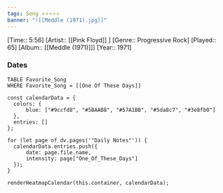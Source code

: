 ```yaml
---
tags: Song ⭐⭐⭐⭐⭐ 
banner: "![[Meddle (1971).jpg]]"
---
```

[Time:: 5:56]
[Artist:: [[Pink Floyd]] ]
[Genre:: Progressive Rock]
[Played:: 65]
[Album:: [[Meddle (1971)]]]
[Year:: 1971]
### Dates
````dataview
TABLE Favorite_Song
WHERE Favorite_Song = [[One Of These Days]]
````
  ```dataviewjs
const calendarData = { 
	colors: { 
		blue: ["#9ccfd8", "#5BAAB8", "#57A1BB", "#5da8c7", "#3e8fb0"] 
	}, 
	entries: [] 
}; 

for (let page of dv.pages('"Daily Notes"')) { 
	calendarData.entries.push({ 
		date: page.file.name, 
		intensity: page["One_Of_These_Days"]
	}); 
} 

renderHeatmapCalendar(this.container, calendarData);
```
